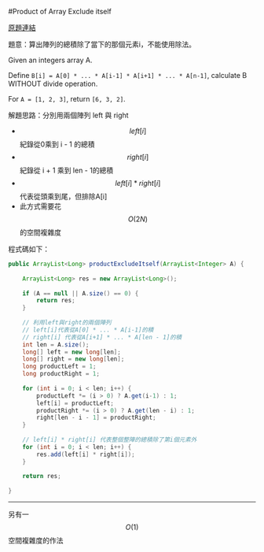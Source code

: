 #Product of Array Exclude itself

[原題連結](http://www.lintcode.com/en/problem/product-of-array-exclude-itself/)

題意：算出陣列的總積除了當下的那個元素i，不能使用除法。


Given an integers array A.

Define ```B[i] = A[0] * ... * A[i-1] * A[i+1] * ... * A[n-1]```, calculate B WITHOUT divide operation.

For ```A = [1, 2, 3]```, return ```[6, 3, 2]```.


解題思路：分別用兩個陣列 left 與 right 
+ $$left[i]$$ 紀錄從0乘到 i - 1 的總積
+ $$right[i]$$ 紀錄從 i + 1 乘到 len - 1的總積
+ $$left[i] * right[i]$$ 代表從頭乘到尾，但排除A[i]
+ 此方式需要花 $$O(2N)$$的空間複雜度

程式碼如下：

```java
public ArrayList<Long> productExcludeItself(ArrayList<Integer> A) {
    
    ArrayList<Long> res = new ArrayList<Long>();
    
    if (A == null || A.size() == 0) {
        return res;
    }
    
    // 利用left與right的兩個陣列
    // left[i]代表從A[0] * ... * A[i-1]的積
    // right[i] 代表從A[i+1] * ... * A[len - 1]的積
    int len = A.size();
    long[] left = new long[len];
    long[] right = new long[len];
    long productLeft = 1;
    long productRight = 1;
    
    for (int i = 0; i < len; i++) {
        productLeft *= (i > 0) ? A.get(i-1) : 1;
        left[i] = productLeft;
        productRight *= (i > 0) ? A.get(len - i) : 1;
        right[len - i - 1] = productRight;
    }
    
    // left[i] * right[i] 代表整個整陣的總積除了第i個元素外
    for (int i = 0; i < len; i++) {
        res.add(left[i] * right[i]);
    }
    
    return res;
    
}
```

---
另有一 $$O(1)$$ 空間複雜度的作法
